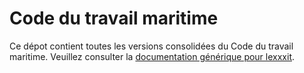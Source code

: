 # Code du travail maritime

Ce dépot contient toutes les versions consolidées du Code du travail maritime. Veuillez consulter la [documentation générique pour lexxxit](https://github.com/lexxxit/documentation).
